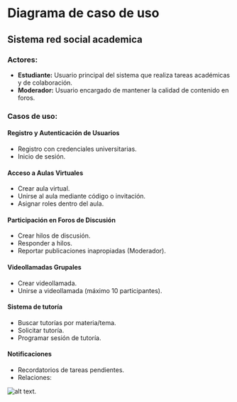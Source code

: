 # Diagrama de caso de uso

## Sistema red social academica
### Actores:

- **Estudiante:** Usuario principal del sistema que realiza tareas académicas y de colaboración.
- **Moderador:** Usuario encargado de mantener la calidad de contenido en foros.

### Casos de uso:

#### Registro y Autenticación de Usuarios

- Registro con credenciales universitarias.
- Inicio de sesión.

#### Acceso a Aulas Virtuales

- Crear aula virtual.
- Unirse al aula mediante código o invitación.
- Asignar roles dentro del aula.

#### Participación en Foros de Discusión

- Crear hilos de discusión.
- Responder a hilos.
- Reportar publicaciones inapropiadas (Moderador).

#### Videollamadas Grupales

- Crear videollamada.
- Unirse a videollamada (máximo 10 participantes).

#### Sistema de tutoría

- Buscar tutorías por materia/tema.
- Solicitar tutoría.
- Programar sesión de tutoría.

#### Notificaciones

- Recordatorios de tareas pendientes.
- Relaciones:

![alt text.](/DOCUMENTACIÓN/Recursos%20graficos/Caso%20de%20uso%20gene.png)
